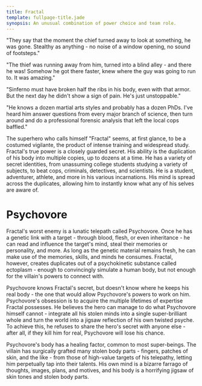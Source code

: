 ```yaml
---
title: Fractal
template: fullpage-title.jade
synopsis: An unusual combination of power choice and team role.
---
```


"They say that the moment the chief turned away to look at something, he was gone.
Stealthy as anything - no noise of a window opening, no sound of footsteps."

"The thief was running away from him, turned into a blind alley - and there he was!
Somehow he got there faster, knew where the guy was going to run to. It was amazing."

"Sinferno must have broken half the ribs in his body, even with that armor. But the next
day he didn't show a sign of pain. He's just unstoppable."

"He knows a dozen martial arts styles and probably has a dozen PhDs. I've heard him
answer questions from every major branch of science, then turn around and do a professional
forensic analysis that left the local cops baffled."

The superhero who calls himself "Fractal" seems, at first glance, to be a costumed vigilante,
the product of intense training and widespread study. Fractal's true power is a closely guarded
secret. His ability is the duplication of his body into multiple copies, up to dozens
at a time. He has a variety of secret identities, from unassuming college students studying
a variety of subjects, to beat cops, criminals, detectives, and scientists. He is a student,
adventurer, athlete, and more in his various incarnations. His mind is spread across the
duplicates, allowing him to instantly know what any of his selves are aware of.

Psychovore
==========

Fractal's worst enemy is a lunatic telepath called Psychovore. Once he has a genetic link with
a target - through blood, flesh, or even inheritance - he can read and influence the target's mind,
steal their memories or personality, and more. As long as the genetic material remains fresh,
he can make use of the memories, skills, and minds he consumes. Fractal, however, creates duplicates
out of a psychokinetic substance called ectoplasm - enough to convincingly simulate a human
body, but not enough for the villain's powers to connect with.

Psychovore knows Fractal's secret, but doesn't know where he keeps his real body - the one
that would allow Psychovore's powers to work on him. Psychovore's obsession is to acquire the
multiple lifetimes of expertise Fractal possesses. He believes the hero can manage to do what
Psychovore himself cannot - integrate all his stolen minds into a single super-brilliant whole
and turn the world into a jigsaw reflection of his own twisted psyche. To achieve this,
he refuses to share the hero's secret with anyone else - after all, if they kill him for real,
Psychovore will lose his chance.

Psychovore's body has a healing factor, common to most super-beings. The villain has surgically
grafted many stolen body parts - fingers, patches of skin, and the like - from those of high-value
targets of his telepathy, letting him perpetually tap into their talents. His own mind is a bizarre
farrago of thoughts, images, plans, and motives, and his body is a horrifying jigsaw of skin tones
and stolen body parts.
